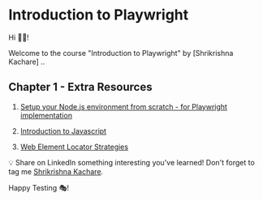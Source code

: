 # Introduction to Playwright

Hi 👋🏽!

Welcome to the course "Introduction to Playwright" by [Shrikrishna Kachare] ..

## Chapter 1 - Extra Resources

1. [Setup your Node.js environment from scratch - for Playwright implementation](https://www.youtube.com/@testingwithrenata)

1. [Introduction to Javascript](https://testautomationu.applitools.com/javascript-tutorial/)

1. [Web Element Locator Strategies](https://testautomationu.applitools.com/web-element-locator-strategies/)


💡 Share on LinkedIn something interesting you've learned! Don't forget to tag me [Shrikrishna Kachare](https://www.linkedin.com/in/shrikrishna-kachare-9a9411221/).



Happy Testing 🎭!